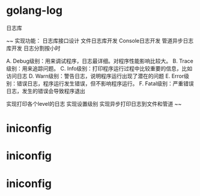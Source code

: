 # golang-log
日志库

~~
实现功能：
  日志库接口设计
  文件日志库开发
  Console日志开发
  管道异步日志库开发
  日志分割按小时

A. Debug级别：用来调试程序，日志最详细。对程序性能影响比较大。
B. Trace级别：用来追踪问题。
C. Info级别：打印程序运行过程中比较重要的信息，比如访问日志
D. Warn级别：警告日志，说明程序运行出现了潜在的问题
E. Error级别：错误日志，程序运行发生错误，但不影响程序运行。
F. Fatal级别：严重错误日志，发生的错误会导致程序退出

实现打印各个level的日志
实现设置级别
实现异步打印日志到文件和管道
~~
# iniconfig
# iniconfig
# iniconfig
